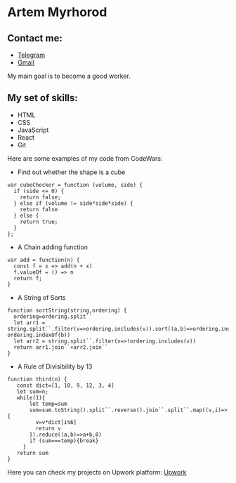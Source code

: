 # Artem Myrhorod
## Contact me:
* [Telegram](@ArtemMyrhorod "Telegram")
* [Gmail](mirgorodartem@gmail.com "Gmail")

My main goal is to become a good worker.

## My set of skills:
* HTML 
* CSS
* JavaScript
* React
* Git

Here are some examples of my code from CodeWars:
* Find out whether the shape is a cube
```
var cubeChecker = function (volume, side) {
  if (side <= 0) {
    return false;
  } else if (volume != side*side*side) {
    return false
  } else {
    return true;
  }
};
```
* A Chain adding function
```
var add = function(n) {
  const f = x => add(n + x)
  f.valueOf = () => n
  return f;
}
```
* A String of Sorts
```
function sortString(string,ordering) {
  ordering=ordering.split``
  let arr1 = string.split``.filter(v=>ordering.includes(v)).sort((a,b)=>ordering.indexOf(a)-ordering.indexOf(b))
  let arr2 = string.split``.filter(v=>!ordering.includes(v))
  return arr1.join``+arr2.join``
}
```
* A Rule of Divisibility by 13
```
function third(n) {
   const dict=[1, 10, 9, 12, 3, 4]
   let sum=n;
   while(1){
       let temp=sum
       sum=sum.toString().split``.reverse().join``.split``.map((v,i)=>{
         v=v*dict[i%6]
         return v
       }).reduce((a,b)=>a+b,0)
       if (sum===temp){break}
     }
   return sum
}
```

Here you can check my projects on Upwork platform:
[Upwork](https://www.upwork.com/freelancers/~015d34cb509d1ea415 "Upwork")
